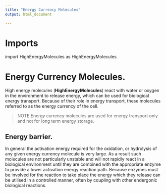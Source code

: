 ```yaml
---
title: "Energy Currency Molecules"
output: html_document

---
```


# Imports 
import HighEnergyMolecules as HighEnergyMolecules

# Energy Currency Molecules. 
High energy molecules (__HighEnergyMolecules__) react with water or oxygen in the environment to release energy, which can be used for biological energy transport. Because of their role in energy transport, these molecules referred to as the energy currency of the cell. 


>NOTE Energy currency molecules are used for energy transport only and not for long term energy storage. 

## Energy barrier.
In general the activation energy required for the oxidation, or hydrolysis of any given energy currency molecule is very large. As a result such molecules are not particularly unstable and will not rapidly react in a biological environment until they are combined with the appropriate enzyme to provide a lower activation energy reaction path. Because enzymes must be involved for the reaction to take place the energy which they release can be utilised in a controlled manner, often by coupling with other endergonic biological reactions. 

